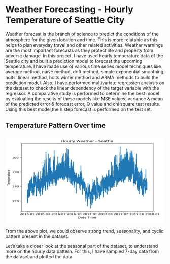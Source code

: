 # Weather Forecasting - Hourly Temperature of Seattle City

Weather forecast is the branch of science to predict the conditions of the atmosphere for the given location and time. This is more relatable as this helps to plan everyday travel and other related activities. Weather warnings are the most important forecasts as they protect life and property from adverse damage. In this project, I have used hourly temperature data of the Seattle city and built a prediction model to forecast the upcoming temperature. I have made use of various time series model techniques like average method, naïve method, drift method, simple exponential smoothing, holts’ linear method, holts winter method and ARMA methods to build the prediction model. Also, I have performed multivariate regression analysis on the dataset to check the linear dependency of the target variable with the regressor. A comparative study is performed to determine the best model by evaluating the results of these models like MSE values, variance & mean of the predicted error & forecast error, Q value and chi square test results. Using this best model,the h step forecast is performed on the test set.

## Temperature Pattern Over time

![Temp](https://github.com/gayuc07/Weather-Forecasting/blob/main/Images/temp.JPG)

From the above plot, we could observe strong trend, seasonality, and cyclic pattern present in the dataset.

Let’s take a closer look at the seasonal part of the dataset, to understand more on the hourly data pattern. For this, I have sampled 7-day data from the dataset and plotted the data. 





